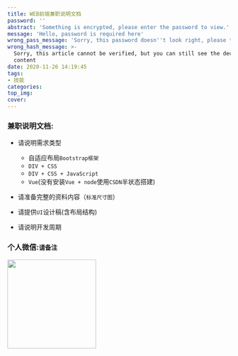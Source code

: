```yaml
---
title: WEB前端兼职说明文档
password: ''
abstract: 'Something is encrypted, please enter the password to view.'
message: 'Hello, password is required here'
wrong_pass_message: 'Sorry, this password doesn''t look right, please try again.'
wrong_hash_message: >-
  Sorry, this article cannot be verified, but you can still see the decrypted
  content
date: 2020-11-26 14:19:45
tags:
- 技能
categories: 
top_img:
cover:
---
```


###  兼职说明文档:

+ 请说明需求类型
  + 自适应布局`Bootstrap框架`
  + `DIV + CSS`
  + `DIV + CSS + JavaScript`
  + `Vue`(没有安装`Vue + node`使用`CSDN`半状态搭建)
+ 请准备完整的资料内容（`标准尺寸图`）
+ 请提供`UI`设计稿(含布局结构)

+ 请说明开发周期




###   个人微信:`请备注`

<img src="https://gitee.com/wang_hong_bin/pic-go-photos/raw/master/wechat.jpg" width="200">
